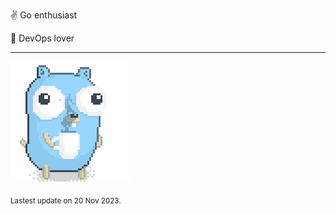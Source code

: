 :v: Go enthusiast

:muscle: DevOps lover

---

![Image alt text](/images/gopher_with_coffee.gif)


<sub>Lastest update on 20 Nov 2023.</sub>
